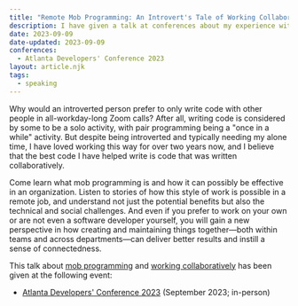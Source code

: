 ```yaml
---
title: "Remote Mob Programming: An Introvert's Tale of Working Collaboratively"
description: I have given a talk at conferences about my experience with remote mob programming and how I prefer it despite identifying as an introvert.
date: 2023-09-09
date-updated: 2023-09-09
conferences:
  - Atlanta Developers' Conference 2023
layout: article.njk
tags:
  - speaking
---
```

Why would an introverted person prefer to only write code with other people in all-workday-long Zoom calls? After all, writing code is considered by some to be a solo activity, with pair programming being a "once in a while" activity. But despite being introverted and typically needing my alone time, I have loved working this way for over two years now, and I believe that the best code I have helped write is code that was written collaboratively.

Come learn what mob programming is and how it can possibly be effective in an organization. Listen to stories of how this style of work is possible in a remote job, and understand not just the potential benefits but also the technical and social challenges. And even if you prefer to work on your own or are not even a software developer yourself, you will gain a new perspective in how creating and maintaining things together—both within teams and across departments—can deliver better results and instill a sense of connectedness.

This talk about [mob programming](/mob-programming) and [working collaboratively](/working-collaboratively) has been given at the following event:

- [Atlanta Developers' Conference 2023](https://www.atldevcon.com/speakers) (September 2023; in-person)